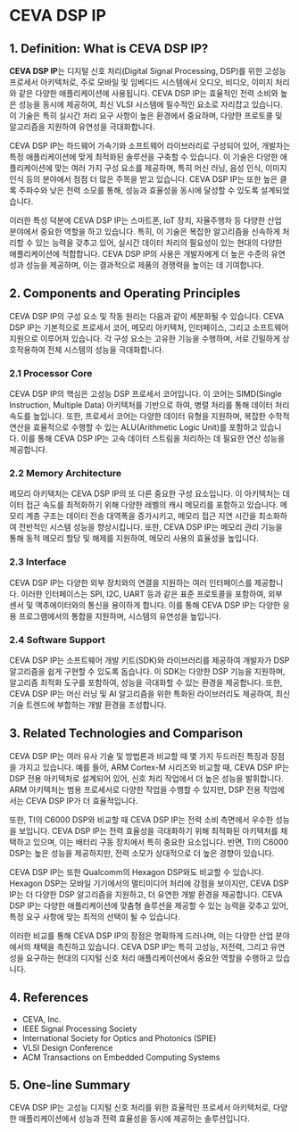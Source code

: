 # CEVA DSP IP

## 1. Definition: What is **CEVA DSP IP**?
**CEVA DSP IP**는 디지털 신호 처리(Digital Signal Processing, DSP)를 위한 고성능 프로세서 아키텍처로, 주로 모바일 및 임베디드 시스템에서 오디오, 비디오, 이미지 처리와 같은 다양한 애플리케이션에 사용됩니다. CEVA DSP IP는 효율적인 전력 소비와 높은 성능을 동시에 제공하여, 최신 VLSI 시스템에 필수적인 요소로 자리잡고 있습니다. 이 기술은 특히 실시간 처리 요구 사항이 높은 환경에서 중요하며, 다양한 프로토콜 및 알고리즘을 지원하여 유연성을 극대화합니다.

CEVA DSP IP는 하드웨어 가속기와 소프트웨어 라이브러리로 구성되어 있어, 개발자는 특정 애플리케이션에 맞게 최적화된 솔루션을 구축할 수 있습니다. 이 기술은 다양한 애플리케이션에 맞는 여러 가지 구성 요소를 제공하며, 특히 머신 러닝, 음성 인식, 이미지 인식 등의 분야에서 점점 더 많은 주목을 받고 있습니다. CEVA DSP IP는 또한 높은 클록 주파수와 낮은 전력 소모를 통해, 성능과 효율성을 동시에 달성할 수 있도록 설계되었습니다.

이러한 특성 덕분에 CEVA DSP IP는 스마트폰, IoT 장치, 자율주행차 등 다양한 산업 분야에서 중요한 역할을 하고 있습니다. 특히, 이 기술은 복잡한 알고리즘을 신속하게 처리할 수 있는 능력을 갖추고 있어, 실시간 데이터 처리의 필요성이 있는 현대의 다양한 애플리케이션에 적합합니다. CEVA DSP IP의 사용은 개발자에게 더 높은 수준의 유연성과 성능을 제공하며, 이는 결과적으로 제품의 경쟁력을 높이는 데 기여합니다.

## 2. Components and Operating Principles
CEVA DSP IP의 구성 요소 및 작동 원리는 다음과 같이 세분화될 수 있습니다. CEVA DSP IP는 기본적으로 프로세서 코어, 메모리 아키텍처, 인터페이스, 그리고 소프트웨어 지원으로 이루어져 있습니다. 각 구성 요소는 고유한 기능을 수행하며, 서로 긴밀하게 상호작용하여 전체 시스템의 성능을 극대화합니다.

### 2.1 Processor Core
CEVA DSP IP의 핵심은 고성능 DSP 프로세서 코어입니다. 이 코어는 SIMD(Single Instruction, Multiple Data) 아키텍처를 기반으로 하여, 병렬 처리를 통해 데이터 처리 속도를 높입니다. 또한, 프로세서 코어는 다양한 데이터 유형을 지원하며, 복잡한 수학적 연산을 효율적으로 수행할 수 있는 ALU(Arithmetic Logic Unit)를 포함하고 있습니다. 이를 통해 CEVA DSP IP는 고속 데이터 스트림을 처리하는 데 필요한 연산 성능을 제공합니다.

### 2.2 Memory Architecture
메모리 아키텍처는 CEVA DSP IP의 또 다른 중요한 구성 요소입니다. 이 아키텍처는 데이터 접근 속도를 최적화하기 위해 다양한 레벨의 캐시 메모리를 포함하고 있습니다. 메모리 계층 구조는 데이터 전송 대역폭을 증가시키고, 메모리 접근 지연 시간을 최소화하여 전반적인 시스템 성능을 향상시킵니다. 또한, CEVA DSP IP는 메모리 관리 기능을 통해 동적 메모리 할당 및 해제를 지원하여, 메모리 사용의 효율성을 높입니다.

### 2.3 Interface
CEVA DSP IP는 다양한 외부 장치와의 연결을 지원하는 여러 인터페이스를 제공합니다. 이러한 인터페이스는 SPI, I2C, UART 등과 같은 표준 프로토콜을 포함하여, 외부 센서 및 액추에이터와의 통신을 용이하게 합니다. 이를 통해 CEVA DSP IP는 다양한 응용 프로그램에서의 통합을 지원하며, 시스템의 유연성을 높입니다.

### 2.4 Software Support
CEVA DSP IP는 소프트웨어 개발 키트(SDK)와 라이브러리를 제공하여 개발자가 DSP 알고리즘을 쉽게 구현할 수 있도록 돕습니다. 이 SDK는 다양한 DSP 기능을 지원하며, 알고리즘 최적화 도구를 포함하여, 성능을 극대화할 수 있는 환경을 제공합니다. 또한, CEVA DSP IP는 머신 러닝 및 AI 알고리즘을 위한 특화된 라이브러리도 제공하여, 최신 기술 트렌드에 부합하는 개발 환경을 조성합니다.

## 3. Related Technologies and Comparison
CEVA DSP IP는 여러 유사 기술 및 방법론과 비교할 때 몇 가지 두드러진 특징과 장점을 가지고 있습니다. 예를 들어, ARM Cortex-M 시리즈와 비교할 때, CEVA DSP IP는 DSP 전용 아키텍처로 설계되어 있어, 신호 처리 작업에서 더 높은 성능을 발휘합니다. ARM 아키텍처는 범용 프로세서로 다양한 작업을 수행할 수 있지만, DSP 전용 작업에서는 CEVA DSP IP가 더 효율적입니다.

또한, TI의 C6000 DSP와 비교할 때 CEVA DSP IP는 전력 소비 측면에서 우수한 성능을 보입니다. CEVA DSP IP는 전력 효율성을 극대화하기 위해 최적화된 아키텍처를 채택하고 있으며, 이는 배터리 구동 장치에서 특히 중요한 요소입니다. 반면, TI의 C6000 DSP는 높은 성능을 제공하지만, 전력 소모가 상대적으로 더 높은 경향이 있습니다.

CEVA DSP IP는 또한 Qualcomm의 Hexagon DSP와도 비교할 수 있습니다. Hexagon DSP는 모바일 기기에서의 멀티미디어 처리에 강점을 보이지만, CEVA DSP IP는 더 다양한 DSP 알고리즘을 지원하고, 더 유연한 개발 환경을 제공합니다. CEVA DSP IP는 다양한 애플리케이션에 맞춤형 솔루션을 제공할 수 있는 능력을 갖추고 있어, 특정 요구 사항에 맞는 최적의 선택이 될 수 있습니다.

이러한 비교를 통해 CEVA DSP IP의 장점은 명확하게 드러나며, 이는 다양한 산업 분야에서의 채택을 촉진하고 있습니다. CEVA DSP IP는 특히 고성능, 저전력, 그리고 유연성을 요구하는 현대의 디지털 신호 처리 애플리케이션에서 중요한 역할을 수행하고 있습니다.

## 4. References
- CEVA, Inc.
- IEEE Signal Processing Society
- International Society for Optics and Photonics (SPIE)
- VLSI Design Conference
- ACM Transactions on Embedded Computing Systems

## 5. One-line Summary
CEVA DSP IP는 고성능 디지털 신호 처리를 위한 효율적인 프로세서 아키텍처로, 다양한 애플리케이션에서 성능과 전력 효율성을 동시에 제공하는 솔루션입니다.